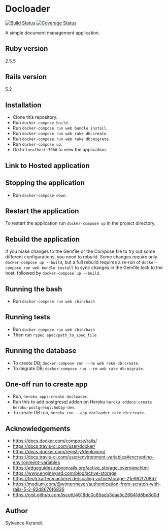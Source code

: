 # Docloader
[![Build Status](https://travis-ci.org/Sylvance/docloader.svg?branch=master)](https://travis-ci.org/Sylvance/docloader)
[![Coverage Status](https://coveralls.io/repos/github/Sylvance/docloader/badge.svg?branch=master)](https://coveralls.io/github/Sylvance/docloader?branch=master)

A simple document management application.

## Ruby version

2.5.5

## Rails version

5.2

## Installation

- Clone this repository.
- Run `docker-compose build`.
- Run `docker-compose run web bundle install`.
- Run `docker-compose run web rake db:create`.
- Run `docker-compose run web rake db:migrate`.
- Run `docker-compose up`.
- Go to `localhost:3000` to view the application.

## Link to Hosted application

## Stopping the application

- Run `docker-compose down`.

## Restart the application

To restart the application run `docker-compose up` in the project directory.

## Rebuild the application

If you make changes to the Gemfile or the Compose file to try out some different configurations, you need to rebuild. Some changes require only `docker-compose up --build`, but a full rebuild requires a re-run of `docker-compose run web bundle install` to sync changes in the Gemfile.lock to the host, followed by `docker-compose up --build`.

## Running the bash

- Run `docker-compose run web /bin/bash`

## Running tests

- Run `docker-compose run web /bin/bash`
- Then run `rspec spec/path_to_spec_file`

## Running the database

- To create DB; `docker-compose run --rm web rake db:create`.
- To migrate DB; `docker-compose run --rm web rake db:migrate`.
  
## One-off run to create app

- Run, `heroku apps:create docloader`.
- Run this to add postgresql addon on Heroku `heroku addons:create heroku-postgresql:hobby-dev`.
- To create DB run, `heroku run --app docloader rake db:create`.

## Acknowledgements

- <https://docs.docker.com/compose/rails/>
- <https://docs.travis-ci.com/user/docker/>
- <https://docs.docker.com/registry/deploying/>
- <https://docs.travis-ci.com/user/environment-variables#encrypting-environment-variables>
- <https://edgeguides.rubyonrails.org/active_storage_overview.html>
- <https://www.engineyard.com/blog/active-storage>
- <https://tech.kartenmacherei.de/scaling-activestorage-21e962f708d7>
- <https://medium.com/@wintermeyer/authentication-from-scratch-with-rails-5-2-92d8676f6836>
- <https://gist.github.com/iscott/4618dc0c85acb3daa5c26641d8be8d0d>

## Author

Sylvance Kerandi.
